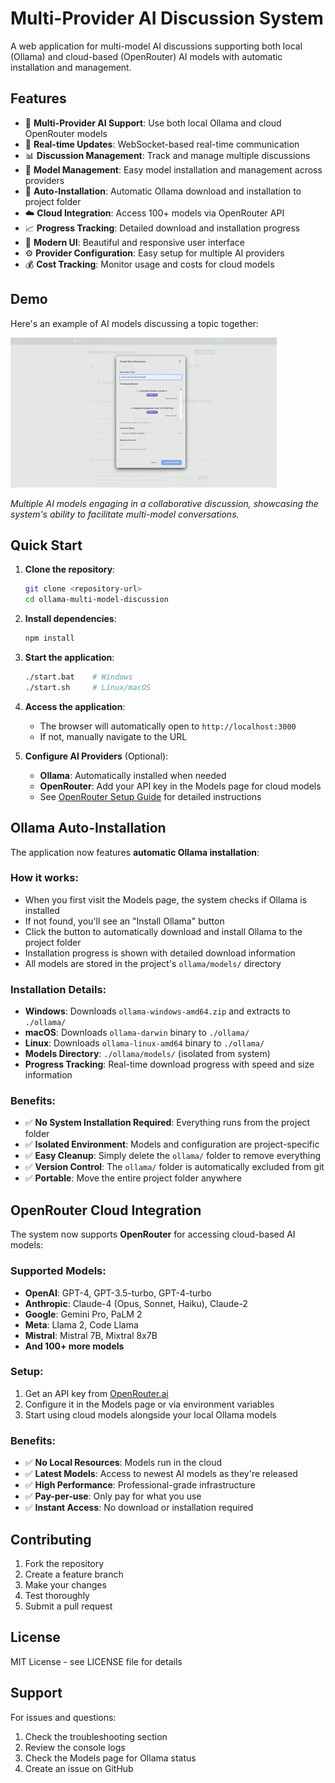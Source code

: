 # Multi-Provider AI Discussion System

A web application for multi-model AI discussions supporting both local (Ollama) and cloud-based (OpenRouter) AI models with automatic installation and management.

## Features

- 🤖 **Multi-Provider AI Support**: Use both local Ollama and cloud OpenRouter models
- 🔄 **Real-time Updates**: WebSocket-based real-time communication
- 📊 **Discussion Management**: Track and manage multiple discussions
- 🎯 **Model Management**: Easy model installation and management across providers
- 🚀 **Auto-Installation**: Automatic Ollama download and installation to project folder
- ☁️ **Cloud Integration**: Access 100+ models via OpenRouter API
- 📈 **Progress Tracking**: Detailed download and installation progress
- 🎨 **Modern UI**: Beautiful and responsive user interface
- ⚙️ **Provider Configuration**: Easy setup for multiple AI providers
- 💰 **Cost Tracking**: Monitor usage and costs for cloud models

## Demo

Here's an example of AI models discussing a topic together:

![AI Discussion Example](gifs/Example1.gif)

*Multiple AI models engaging in a collaborative discussion, showcasing the system's ability to facilitate multi-model conversations.*

## Quick Start

1. **Clone the repository**:
   ```bash
   git clone <repository-url>
   cd ollama-multi-model-discussion
   ```

2. **Install dependencies**:
   ```bash
   npm install
   ```

3. **Start the application**:
   ```bash
   ./start.bat    # Windows
   ./start.sh     # Linux/macOS
   ```

4. **Access the application**:
   - The browser will automatically open to `http://localhost:3000`
   - If not, manually navigate to the URL

5. **Configure AI Providers** (Optional):
   - **Ollama**: Automatically installed when needed
   - **OpenRouter**: Add your API key in the Models page for cloud models
   - See [OpenRouter Setup Guide](OPENROUTER_SETUP.md) for detailed instructions

## Ollama Auto-Installation

The application now features **automatic Ollama installation**:

### How it works:
- When you first visit the Models page, the system checks if Ollama is installed
- If not found, you'll see an "Install Ollama" button
- Click the button to automatically download and install Ollama to the project folder
- Installation progress is shown with detailed download information
- All models are stored in the project's `ollama/models/` directory

### Installation Details:
- **Windows**: Downloads `ollama-windows-amd64.zip` and extracts to `./ollama/`
- **macOS**: Downloads `ollama-darwin` binary to `./ollama/`
- **Linux**: Downloads `ollama-linux-amd64` binary to `./ollama/`
- **Models Directory**: `./ollama/models/` (isolated from system)
- **Progress Tracking**: Real-time download progress with speed and size information

### Benefits:
- ✅ **No System Installation Required**: Everything runs from the project folder
- ✅ **Isolated Environment**: Models and configuration are project-specific
- ✅ **Easy Cleanup**: Simply delete the `ollama/` folder to remove everything
- ✅ **Version Control**: The `ollama/` folder is automatically excluded from git
- ✅ **Portable**: Move the entire project folder anywhere

## OpenRouter Cloud Integration

The system now supports **OpenRouter** for accessing cloud-based AI models:

### Supported Models:
- **OpenAI**: GPT-4, GPT-3.5-turbo, GPT-4-turbo
- **Anthropic**: Claude-4 (Opus, Sonnet, Haiku), Claude-2
- **Google**: Gemini Pro, PaLM 2
- **Meta**: Llama 2, Code Llama
- **Mistral**: Mistral 7B, Mixtral 8x7B
- **And 100+ more models**

### Setup:
1. Get an API key from [OpenRouter.ai](https://openrouter.ai)
2. Configure it in the Models page or via environment variables
3. Start using cloud models alongside your local Ollama models

### Benefits:
- ✅ **No Local Resources**: Models run in the cloud
- ✅ **Latest Models**: Access to newest AI models as they're released
- ✅ **High Performance**: Professional-grade infrastructure
- ✅ **Pay-per-use**: Only pay for what you use
- ✅ **Instant Access**: No download or installation required

## Contributing

1. Fork the repository
2. Create a feature branch
3. Make your changes
4. Test thoroughly
5. Submit a pull request

## License

MIT License - see LICENSE file for details

## Support

For issues and questions:
1. Check the troubleshooting section
2. Review the console logs
3. Check the Models page for Ollama status
4. Create an issue on GitHub 